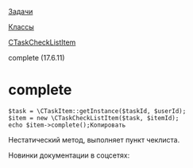 [Задачи](/api_help/tasks/index.php)

[Классы](/api_help/tasks/classes/index.php)

[CTaskCheckListItem](/api_help/tasks/classes/ctaskchecklistitem/index.php)

complete (17.6.11)

complete
========

```
$task = \CTaskItem::getInstance($taskId, $userId);
$item = new \CTaskCheckListItem($task, $itemId);
echo $item->complete();Копировать
```

Нестатический метод, выполняет пункт чеклиста.

Новинки документации в соцсетях: